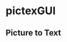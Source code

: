 # pictexGUI
## Picture to Text
>[Download]:https://github.com/BX293APEN/pictexGUI/raw/main/pictexGUI.exe
